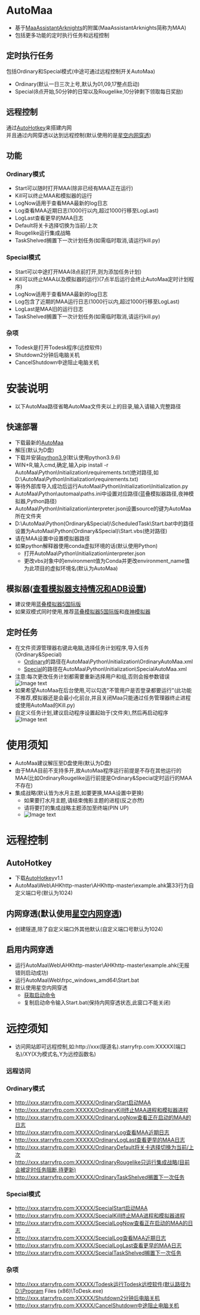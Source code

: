 # AutoMaa
- 基于[MaaAssistantArknights](https://github.com/MaaAssistantArknights/MaaAssistantArknights)的附属(MaaAssistantArknights简称为MAA)<br>
- 包括更多功能的定时执行任务和远程控制
## 定时执行任务
包括Ordinary和Special模式(中途可通过远程控制开关AutoMaa)
- Ordinary(默认一日三次上号,默认为01,09,17整点启动)
- Special(8点开始,50分钟的日常以及Rougelike,10分钟剩下领取每日奖励)
## 远程控制
通过[AutoHotkey](https://github.com/AutoHotkey/AutoHotkey)来搭建内网<br>
并且通过内网穿透以达到远程控制(默认使用的是[星空内网穿透](https://frp.starryfrp.com/))<br>
## 功能
### Ordinary模式
- Start可以随时打开MAA(除非已经有MAA正在运行)
- Kill可以终止MAA和模拟器的运行
- LogNow适用于查看MAA最新的log日志
- Log查看MAA近期日志(1000行以内,超过1000行移至LogLast)
- LogLast查看更早的MAA日志
- Default将关卡选择切换为当前/上次
- Rougelike运行集成战略
- TaskShelved搁置下一次计划任务(如需临时取消,请运行kill.py)

### Special模式
- Start可以中途打开MAA(8点前打开,则为添加任务计划)
- Kill可以终止MAA以及模拟器的运行)(7点半后运行会终止AutoMaa定时计划程序)
- LogNow适用于查看MAA最新的log日志
- Log包含了近期的MAA运行日志(1000行以内,超过1000行移至LogLast)
- LogLast是MAA旧的运行日志
- TaskShelved搁置下一次计划任务(如需临时取消,请运行kill.py)

### 杂项
- Todesk是打开Todesk程序(远控软件)
- Shutdown2分钟后电脑关机
- CancelShutdown中途阻止电脑关机

# 安装说明
- 以下AutoMaa路径省略AutoMaa文件夹以上的目录,输入请输入完整路径
## 快速部署
- 下载最新的[AutoMaa](https://github.com/Lzhyrifx/AutoMaa/releases)
- 解压(默认为D盘)
- 下载并安装[python3.9](https://www.python.org/downloads/)(默认使用python3.9.6)
- WIN+R,输入cmd,确定,输入pip install -r AutoMaa\Python\Initialization\requirements.txt(绝对路径,如D:\AutoMaa\Python\Initialization\requirements.txt)
- 等待外部库导入成功后运行AutoMaa\Python\Initialization\Initialization.py
- AutoMaa\Python\automaa\paths.ini中设置对应路径(蓝叠模拟器路径,夜神模拟器,Python路径)
- AutoMaa\Python\Initialization\interpreter.json设置source的键为AutoMaa所在文件夹
- D:\AutoMaa\Python\(Ordinary&Special)\ScheduledTask\Start.bat中的路径设置为AutoMaa\Python\(Ordinary&Special)\Start.vbs(绝对路径)
- 请在MAA设置中设置模拟器路径
- 如果python解释器使用conda虚拟环境的话(默认使用Python)
  - 打开AutoMaa\Python\Initialization\interpreter.json
  - 更改vbs对象中的environment值为Conda并更改environment_name值为此项目的虚拟环境名(默认为AutoMaa)

## 模拟器([查看模拟器支持情况和ADB设置](https://maa.plus/docs/1.3-%E6%A8%A1%E6%8B%9F%E5%99%A8%E6%94%AF%E6%8C%81.html))
- 建议使用[蓝叠模拟器5国际版](https://wp-s.bluestacks.com/)
- 如果双模式同时使用,推荐[蓝叠模拟器5国际版](https://wp-s.bluestacks.com/)和[夜神模拟器](https://www.yeshen.com/)

## 定时任务
- 在文件资源管理器右键此电脑,选择任务计划程序,导入任务(Ordinary&Special)
  - [Ordinary](https://github.com/Lzhyrifx/AutoMaa/blob/master/Python/Initialization/OrdinaryAutoMaa.xml)的路径在AutoMaa\Python\Initialization\OrdinaryAutoMaa.xml
  - [Special](https://github.com/Lzhyrifx/AutoMaa/blob/master/Python/Initialization/SpecialAutoMaa.xml)的路径在AutoMaa\Python\Initialization\SpecialAutoMaa.xml
- 注意:每次更改任务计划都需要重新选择用户和组,否则会报参数错误<br>
![Image text](https://github.com/Lzhyrifx/AutoMaa/blob/master/Demonstrate/TaskScheduler.png)
- 如果希望AutoMaa在后台使用,可以勾选"不管用户是否登录都要运行"(此功能不推荐,模拟器还是会最小化前台,并且关闭Maa只能通过任务管理器终止进程或使用AutoMaa的Kill.py)
- 自定义任务计划,建议启动程序设置起始于(文件夹),然后再启动程序<br>
![Image text](https://github.com/Lzhyrifx/AutoMaa/blob/master/Demonstrate/Start.png)

# 使用须知
- AutoMaa建议解压至D盘使用(默认为D盘)
- 由于MAA目前不支持多开,故AutoMaa程序运行前提是不存在其他运行的MAA(比如OrdinaryRougelike运行前提是Ordinary&Special定时运行的MAA不存在)
- 集成战略(默认皆为水月主题,如要更换,MAA设置中更换)
  - 如果要打水月主题,请结束傀影主题的进程(反之亦然)
  - 请将要打的集成战略主题添加至终端(PIN UP)
  - ![Image text](https://github.com/Lzhyrifx/AutoMaa/blob/master/Demonstrate/Rougelike.png)

  
# 远程控制
## AutoHotkey
- 下载[AutoHotkey](https://www.autohotkey.com/)v1.1
- AutoMaa\Web\AHKhttp-master\AHKhttp-master\example.ahk第33行为自定义端口号(默认为1024)
## 内网穿透(默认使用[星空内网穿透](https://frp.starryfrp.com/))
- 创建隧道,除了自定义端口外其他默认(自定义端口号默认为1024)
## 启用内网穿透
- 运行AutoMaa\Web\AHKhttp-master\AHKhttp-master\example.ahk(无报错则启动成功)
- 运行AutoMaa\Web\frpc_windows_amd64\Start.bat
- 默认使用星空内网穿透
  - [获取启动命令](https://frp.starryfrp.com/console/Proxies)
  - 复制启动命令输入Start.bat(保持内网穿透状态,此窗口不能关闭)
# 远控须知
- 访问网站即可远程控制,如:http://xxx(隧道名).starryfrp.com:XXXXX(端口名)/XY(X为模式名,Y为远控函数名)
### 远程访问
### Ordinary模式
- http://xxx.starryfrp.com:XXXXX/OrdinaryStart启动MAA
- http://xxx.starryfrp.com:XXXXX/OrdinaryKill终止MAA进程和模拟器进程
- http://xxx.starryfrp.com:XXXXX/OrdinaryLogNow查看正在启动的MAA的日志
- http://xxx.starryfrp.com:XXXXX/OrdinaryLog查看MAA近期日志
- http://xxx.starryfrp.com:XXXXX/OrdinaryLogLast查看更早的MAA日志
- http://xxx.starryfrp.com:XXXXX/OrdinaryDefault将关卡选择切换为当前/上次
- http://xxx.starryfrp.com:XXXXX/OrdinaryRougelike只运行集成战略(目前会被定时任务阻断,待更新)
- http://xxx.starryfrp.com:XXXXX/OrdinaryTaskShelved搁置下一次任务
### Special模式
- http://xxx.starryfrp.com:XXXXX/SpecialStart启动MAA
- http://xxx.starryfrp.com:XXXXX/SpecialKill终止MAA进程和模拟器进程
- http://xxx.starryfrp.com:XXXXX/SpecialLogNow查看正在启动的MAA的日志
- http://xxx.starryfrp.com:XXXXX/SpecialLog查看MAA近期日志
- http://xxx.starryfrp.com:XXXXX/SpecialLogLast查看更早的MAA日志
- http://xxx.starryfrp.com:XXXXX/SpecialTaskShelved搁置下一次任务

### 杂项
- http://xxx.starryfrp.com:XXXXX/Todesk运行Todesk远控软件(默认路径为D:\Program Files (x86)\ToDesk.exe)
- http://xxx.starryfrp.com:XXXXX/Shutdown2分钟后电脑关机
- http://xxx.starryfrp.com:XXXXX/CancelShutdown中途阻止电脑关机

